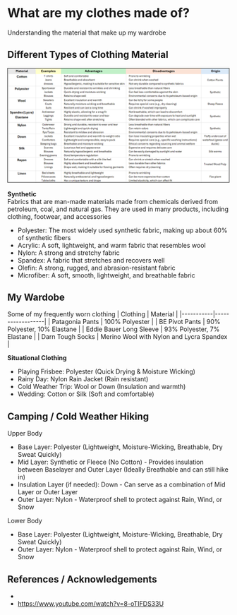 # What are my clothes made of?
Understanding the material that make up my wardrobe

## Different Types of Clothing Material

<img src="Attachments/Clothing_Spreadsheet.PNG"/>

<b>Synthetic</b> <br>
Fabrics that are man-made materials made from chemicals derived from petroleum, coal, and natural gas. They are used in many products, including clothing, footwear, and accessories
<br> 
-  Polyester: The most widely used synthetic fabric, making up about 60% of synthetic fibers
-  Acrylic: A soft, lightweight, and warm fabric that resembles wool
-  Nylon: A strong and stretchy fabric
-  Spandex: A fabric that stretches and recovers well
-  Olefin: A strong, rugged, and abrasion-resistant fabric
-  Microfiber: A soft, smooth, lightweight, and breathable fabric

## My Wardobe
Some of my frequently worn clothing
| Clothing       | Material        |
|-----------|------------------|
| Patagonia Pants    | 	100% Polyester                |
| BE Pivot Pants   | 90% Polyester, 10% Elastane |
| Eddie Bauer Long Sleeve  | 93% Polyester, 7% Elastane                 |
| Darn Tough Socks | Merino Wool with Nylon and Lycra Spandex |


<b> Situational Clothing </b> <br>
- Playing Frisbee: Polyester (Quick Drying & Moisture Wicking)
- Rainy Day: Nylon Rain Jacket (Rain resistant)
- Cold Weather Trip: Wool or Down (Insulation and warmth)
- Wedding: Cotton or Silk (Soft and comfortable)


## Camping / Cold Weather Hiking
Upper Body
- Base Layer: Polyester (Lightweight, Moisture-Wicking, Breathable, Dry Sweat Quickly)
- Mid Layer: Synthetic or Fleece (No Cotton) - Provides insulation between Baselayer and Outer Layer (Ideally Breathable and can still hike in)
- Insulation Layer (if needed): Down - Can serve as a combination of Mid Layer or Outer Layer
- Outer Layer: Nylon - Waterproof shell to protect against Rain, Wind, or Snow

Lower Body
- Base Layer: Polyester (Lightweight, Moisture-Wicking, Breathable, Dry Sweat Quickly)
- Outer Layer: Nylon - Waterproof shell to protect against Rain, Wind, or Snow

## References / Acknowledgements
- 
- https://www.youtube.com/watch?v=8-oTIFDS33U
